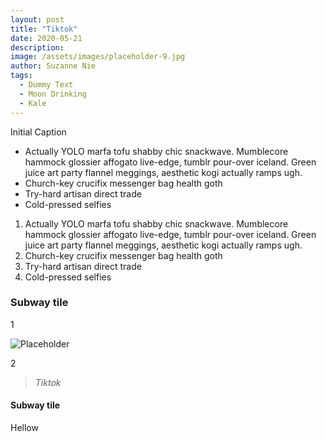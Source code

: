 ```yaml
---
layout: post
title: "Tiktok"
date: 2020-05-21
description: 
image: /assets/images/placeholder-9.jpg
author: Suzanne Nie
tags: 
  - Dummy Text
  - Moon Drinking
  - Kale
---
```

Initial Caption

* Actually YOLO marfa tofu shabby chic snackwave. Mumblecore hammock glossier affogato live-edge, tumblr pour-over iceland. Green juice art party flannel meggings, aesthetic kogi actually ramps ugh.
* Church-key crucifix messenger bag health goth
* Try-hard artisan direct trade
* Cold-pressed selfies

1. Actually YOLO marfa tofu shabby chic snackwave. Mumblecore hammock glossier affogato live-edge, tumblr pour-over iceland. Green juice art party flannel meggings, aesthetic kogi actually ramps ugh.
2. Church-key crucifix messenger bag health goth
3. Try-hard artisan direct trade
4. Cold-pressed selfies

### Subway tile
1

![Placeholder](/assets/images/placeholder-2.jpg)

2
> <cite>Tiktok</cite>

#### Subway tile
Hellow